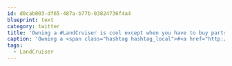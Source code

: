 ```yaml
---
id: d0cab003-df65-487a-b77b-03824736f4a4
blueprint: text
category: twitter
title: 'Owning a #LandCruiser is cool except when you have to buy parts.  Diesel + 24V + Right Hand Drive = $$$$.  New rad is $670!'
caption: 'Owning a <span class="hashtag hashtag_local">#<a href="http://tweettemp.darylchymko.ca/?tag=landcruiser">LandCruiser</a> is cool except when you have to buy parts.  Diesel + 24V + Right Hand Drive = $$$$.  New rad is $670!'
tags:
  - LandCruiser
---
```

